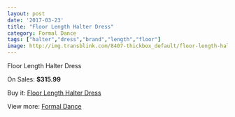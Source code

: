 ```yaml
---
layout: post
date: '2017-03-23'
title: "Floor Length Halter Dress"
category: Formal Dance
tags: ["halter","dress","brand","length","floor"]
image: http://img.transblink.com/8407-thickbox_default/floor-length-halter-dress.jpg
---
```

Floor Length Halter Dress

On Sales: **$315.99**
<a href="https://www.transblink.com/en/formal-dance/2758-floor-length-halter-dress.html"><amp-img layout="responsive" width="600" height="600" src="//img.transblink.com/8407-thickbox_default/floor-length-halter-dress.jpg" alt="Floor Length Halter Dress 0" /></a>
<a href="https://www.transblink.com/en/formal-dance/2758-floor-length-halter-dress.html"><amp-img layout="responsive" width="600" height="600" src="//img.transblink.com/8408-thickbox_default/floor-length-halter-dress.jpg" alt="Floor Length Halter Dress 1" /></a>

Buy it: [Floor Length Halter Dress](https://www.transblink.com/en/formal-dance/2758-floor-length-halter-dress.html "Floor Length Halter Dress")

View more: [Formal Dance](https://www.transblink.com/en/6-formal-dance "Formal Dance")
